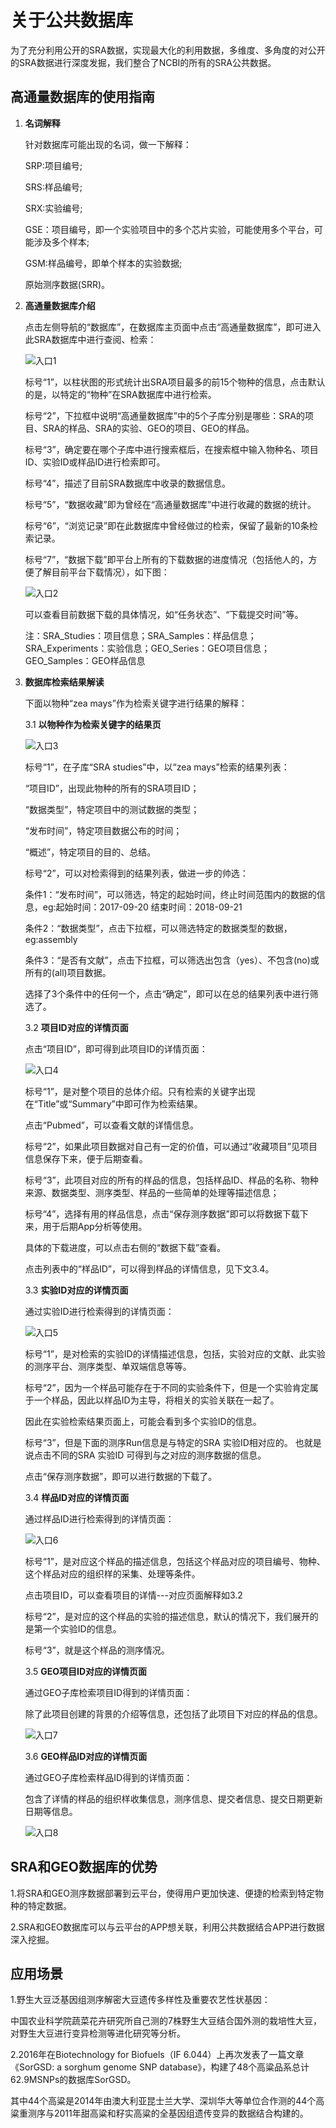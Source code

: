 # 关于公共数据库

为了充分利用公开的SRA数据，实现最大化的利用数据，多维度、多角度的对公开的SRA数据进行深度发掘，我们整合了NCBI的所有的SRA公共数据。

## 高通量数据库的使用指南

1. **名词解释**

	针对数据库可能出现的名词，做一下解释：

	SRP:项目编号;
	
	SRS:样品编号;

	SRX:实验编号;

	GSE：项目编号，即一个实验项目中的多个芯片实验，可能使用多个平台，可能涉及多个样本; 
   
	GSM:样品编号，即单个样本的实验数据;

	原始测序数据(SRR)。

2. **高通量数据库介绍**
	
	点击左侧导航的“数据库”，在数据库主页面中点击“高通量数据库”，即可进入此SRA数据库中进行查阅、检索：
	
	![入口1](操作说明图片/数据库主页面介绍-1.png)	

	标号“1”，以柱状图的形式统计出SRA项目最多的前15个物种的信息，点击默认的是，以特定的“物种”在SRA数据库中进行检索。

	标号“2”，下拉框中说明“高通量数据库”中的5个子库分别是哪些：SRA的项目、SRA的样品、SRA的实验、GEO的项目、GEO的样品。

	标号“3”，确定要在哪个子库中进行搜索框后，在搜索框中输入物种名、项目ID、实验ID或样品ID进行检索即可。

	标号“4”，描述了目前SRA数据库中收录的数据信息。

	标号“5”，“数据收藏”即为曾经在“高通量数据库”中进行收藏的数据的统计。

	标号“6”，“浏览记录”即在此数据库中曾经做过的检索，保留了最新的10条检索记录。

	标号“7”，“数据下载”即平台上所有的下载数据的进度情况（包括他人的，方便了解目前平台下载情况），如下图：

	![入口2](操作说明图片/数据下载进度-6.png)

	可以查看目前数据下载的具体情况，如“任务状态”、“下载提交时间”等。

	注：SRA_Studies：项目信息；SRA_Samples：样品信息；SRA_Experiments：实验信息；GEO_Series：GEO项目信息；GEO_Samples：GEO样品信息

3. **数据库检索结果解读**

	下面以物种“zea mays”作为检索关键字进行结果的解释：

	3.1 **以物种作为检索关键字的结果页**
		
	![入口3](操作说明图片/物种检索页面-2.png)	

	标号“1”，在子库“SRA studies”中，以“zea mays”检索的结果列表：

	“项目ID”，出现此物种的所有的SRA项目ID；

	“数据类型”，特定项目中的测试数据的类型；

	“发布时间”，特定项目数据公布的时间；

	“概述”，特定项目的目的、总结。

	标号“2”，可以对检索得到的结果列表，做进一步的帅选：

	条件1：“发布时间”，可以筛选，特定的起始时间，终止时间范围内的数据的信息，eg:起始时间：2017-09-20  结束时间：2018-09-21

	条件2：“数据类型”，点击下拉框，可以筛选特定的数据类型的数据，eg:assembly

	条件3：“是否有文献”，点击下拉框，可以筛选出包含（yes）、不包含(no)或所有的(all)项目数据。

	选择了3个条件中的任何一个，点击“确定”，即可以在总的结果列表中进行筛选了。

	3.2 **项目ID对应的详情页面**

	点击“项目ID”，即可得到此项目ID的详情页面：
		
	![入口4](操作说明图片/项目ID详情-3.png)	
	
	标号“1”，是对整个项目的总体介绍。只有检索的关键字出现在“Title”或“Summary”中即可作为检索结果。

	点击“Pubmed”，可以查看文献的详情信息。

	标号“2”，如果此项目数据对自己有一定的价值，可以通过“收藏项目”见项目信息保存下来，便于后期查看。

	标号“3”，此项目对应的所有的样品的信息，包括样品ID、样品的名称、物种来源、数据类型、测序类型、样品的一些简单的处理等描述信息；

	标号“4”，选择有用的样品信息，点击“保存测序数据”即可以将数据下载下来，用于后期App分析等使用。

	具体的下载进度，可以点击右侧的“数据下载”查看。

	点击列表中的“样品ID”，可以得到样品的详情信息，见下文3.4。

	3.3 **实验ID对应的详情页面**

	通过实验ID进行检索得到的详情页面：
		
	![入口5](操作说明图片/实验ID详情-4.png)	

	标号“1”，是对检索的实验ID的详情描述信息，包括，实验对应的文献、此实验的测序平台、测序类型、单双端信息等等。

	标号“2”，因为一个样品可能存在于不同的实验条件下，但是一个实验肯定属于一个样品，因此以样品ID为主导，将相关的实验关联在一起了。

	因此在实验检索结果页面上，可能会看到多个实验ID的信息。

	标号“3”，但是下面的测序Run信息是与特定的SRA 实验ID相对应的。 也就是说点击不同的SRA 实验ID 可得到与之对应的测序数据的信息。

	点击“保存测序数据”，即可以进行数据的下载了。

	3.4 **样品ID对应的详情页面**

	通过样品ID进行检索得到的详情页面：
	
    ![入口6](操作说明图片/样品ID的详情-5.png)	

	标号“1”，是对应这个样品的描述信息，包括这个样品对应的项目编号、物种、这个样品对应的组织样的采集、处理等条件。

	点击项目ID，可以查看项目的详情---对应页面解释如3.2

	标号“2”，是对应的这个样品的实验的描述信息，默认的情况下，我们展开的是第一个实验ID的信息。

	标号“3”，就是这个样品的测序情况。

	3.5 **GEO项目ID对应的详情页面**

	通过GEO子库检索项目ID得到的详情页面：

	除了此项目创建的背景的介绍等信息，还包括了此项目下对应的样品的信息。
	
	![入口7](操作说明图片/GEO-项目ID详情-7.png)	

	3.6 **GEO样品ID对应的详情页面**

	通过GEO子库检索样品ID得到的详情页面：

	包含了详情的样品的组织样收集信息，测序信息、提交者信息、提交日期更新日期等信息。
	
	![入口8](操作说明图片/GEO-样品ID详情-8.png)	

## SRA和GEO数据库的优势

1.将SRA和GEO测序数据部署到云平台，使得用户更加快速、便捷的检索到特定物种的特定数据。
   
2.SRA和GEO数据库可以与云平台的APP想关联，利用公共数据结合APP进行数据深入挖掘。

## 应用场景
	
1.野生大豆泛基因组测序解密大豆遗传多样性及重要农艺性状基因：
        
中国农业科学院蔬菜花卉研究所自己测的7株野生大豆结合国外测的栽培性大豆，对野生大豆进行变异检测等进化研究等分析。
	
2.2016年在Biotechnology for Biofuels（IF 6.044）上再次发表了一篇文章《SorGSD: a sorghum genome SNP database》，构建了48个高粱品系总计62.9MSNPs的数据库SorGSD。

其中44个高粱是2014年由澳大利亚昆士兰大学、深圳华大等单位合作测的44个高粱重测序与2011年甜高粱和籽实高粱的全基因组遗传变异的数据结合构建的。
